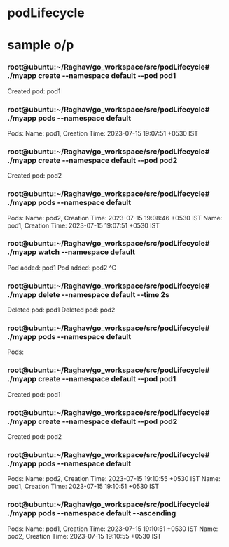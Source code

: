 # podLifecycle
# sample o/p
### root@ubuntu:~/Raghav/go_workspace/src/podLifecycle# ./myapp create --namespace default --pod pod1

Created pod: pod1

### root@ubuntu:~/Raghav/go_workspace/src/podLifecycle# ./myapp pods --namespace default

Pods:
Name: pod1, Creation Time: 2023-07-15 19:07:51 +0530 IST

### root@ubuntu:~/Raghav/go_workspace/src/podLifecycle# ./myapp create --namespace default --pod pod2

Created pod: pod2

### root@ubuntu:~/Raghav/go_workspace/src/podLifecycle# ./myapp pods --namespace default

Pods:
Name: pod2, Creation Time: 2023-07-15 19:08:46 +0530 IST
Name: pod1, Creation Time: 2023-07-15 19:07:51 +0530 IST

### root@ubuntu:~/Raghav/go_workspace/src/podLifecycle# ./myapp watch --namespace default

Pod added: pod1
Pod added: pod2
^C

### root@ubuntu:~/Raghav/go_workspace/src/podLifecycle# ./myapp delete --namespace default --time 2s

Deleted pod: pod1
Deleted pod: pod2

### root@ubuntu:~/Raghav/go_workspace/src/podLifecycle# ./myapp pods --namespace default

Pods:

### root@ubuntu:~/Raghav/go_workspace/src/podLifecycle# ./myapp create --namespace default --pod pod1

Created pod: pod1

### root@ubuntu:~/Raghav/go_workspace/src/podLifecycle# ./myapp create --namespace default --pod pod2

Created pod: pod2

### root@ubuntu:~/Raghav/go_workspace/src/podLifecycle# ./myapp pods --namespace default

Pods:
Name: pod2, Creation Time: 2023-07-15 19:10:55 +0530 IST
Name: pod1, Creation Time: 2023-07-15 19:10:51 +0530 IST

### root@ubuntu:~/Raghav/go_workspace/src/podLifecycle# ./myapp pods --namespace default --ascending

Pods:
Name: pod1, Creation Time: 2023-07-15 19:10:51 +0530 IST
Name: pod2, Creation Time: 2023-07-15 19:10:55 +0530 IST
